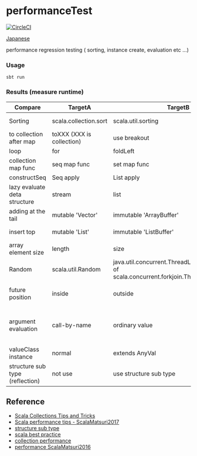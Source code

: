 # performanceTest

[![CircleCI](https://circleci.com/gh/zabio3/performanceTest.svg?style=svg)](https://circleci.com/gh/zabio3/performanceTest)

[Japanese](text_ja/README.md)

performance regression testing ( sorting, instance create, evaluation etc ...)

### Usage

```
sbt run
```

### Results (measure runtime)
| Compare | TargetA | TargetB | TargetC | Result |
| -------- | -------- | -------- | -------- | -------- |
| Sorting | scala.collection.sort | scala.util.sorting | - | scala.util.sorting is much faster |
| to collection after map| toXXX (XXX is collection)| use breakout | - | using breakout is faster |
| loop | for | foldLeft | - | 'for'  is faster |
| collection map func | seq map func | set map func  | - | seq is much faster |
| constructSeq | Seq apply | List apply | ::Nil | ::Nil is great |
| lazy evaluate deta structure | stream | list  | - | stream is more faster |
| adding at the tail | mutable 'Vector' | immutable 'ArrayBuffer'   | - | 'ArrayBuffer' is more faster |
| insert top | mutable 'List' | immutable 'ListBuffer'   | - | 'List' is faster 'ListBuffer' |
| array element size |length|size|-|Prefer length to size for arrays|
| Random | scala.util.Random | java.util.concurrent.ThreadLocalRandom (alias of scala.concurrent.forkjoin.ThreadLocalRandom) | - | ThreadLocalRandom is faster than Random |
| future position | inside | outside  | - | Be careful about timing of 'Future.apply' |
| argument evaluation | call-by-name | ordinary value | - | when argument evaluate that not use call-by-name, call-by-name was much faster |
| valueClass instance | normal | extends AnyVal  | - | 'Extends AnyVal' is much faster |
| structure sub type (reflection)| not use | use structure sub type | - | not use structure sub type is much faster |

## Reference
 - [Scala Collections Tips and Tricks](https://pavelfatin.com/scala-collections-tips-and-tricks/)
 - [Scala performance tips - ScalaMatsuri2017](https://speakerdeck.com/petitviolet/scala-performance-tips-scalamatsuri2017)
 - [structure sub type](http://tech-blog.tsukaby.com/archives/849)
 - [scala best practice](http://xuwei-k.hatenablog.com/entry/20130709/1373330529)
 - [collection performance](http://docs.scala-lang.org/ja/overviews/collections/performance-characteristics.html)
 - [performance ScalaMatsuri2016](https://www.slideshare.net/x1ichi/scala-57670004)